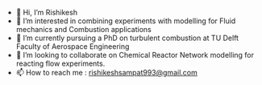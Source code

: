 - 👋 Hi, I’m Rishikesh
- 👀 I’m interested in combining experiments with modelling for Fluid mechanics and Combustion applications
- 🌱 I’m currently pursuing a PhD on turbulent combustion at TU Delft Faculty of Aerospace Engineering
- 💞️ I’m looking to collaborate on Chemical Reactor Network modelling for reacting flow experiments.
- 📫 How to reach me : rishikeshsampat993@gmail.com

<!---
rpsampat/rpsampat is a ✨ special ✨ repository because its `README.md` (this file) appears on your GitHub profile.
You can click the Preview link to take a look at your changes.
--->
